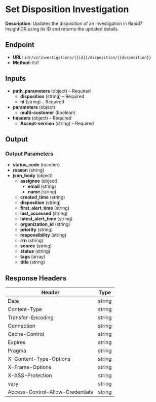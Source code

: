 # Set Disposition Investigation

**Description**: Updates the disposition of an investigation in Rapid7 InsightIDR using its ID and returns the updated details.

## Endpoint

- **URL:** `idr/v2/investigations/{{id}}/disposition/{{disposition}}`
- **Method:** `PUT`
## Inputs

- **path_parameters** (object) – Required
  - **disposition** (string) – Required
  - **id** (string) – Required
- **parameters** (object)
  - **multi-customer** (boolean)
- **headers** (object) – Required
  - **Accept-version** (string) – Required
## Output

### Output Parameters

- **status_code** (number)
- **reason** (string)
- **json_body** (object)
  - **assignee** (object)
    - **email** (string)
    - **name** (string)
  - **created_time** (string)
  - **disposition** (string)
  - **first_alert_time** (string)
  - **last_accessed** (string)
  - **latest_alert_time** (string)
  - **organization_id** (string)
  - **priority** (string)
  - **responsibility** (string)
  - **rrn** (string)
  - **source** (string)
  - **status** (string)
  - **tags** (array)
  - **title** (string)
## Response Headers

| Header | Type |
|--------|------|
| Date | string |
| Content-Type | string |
| Transfer-Encoding | string |
| Connection | string |
| Cache-Control | string |
| Expires | string |
| Pragma | string |
| X-Content-Type-Options | string |
| X-Frame-Options | string |
| X-XSS-Protection | string |
| vary | string |
| Access-Control-Allow-Credentials | string |